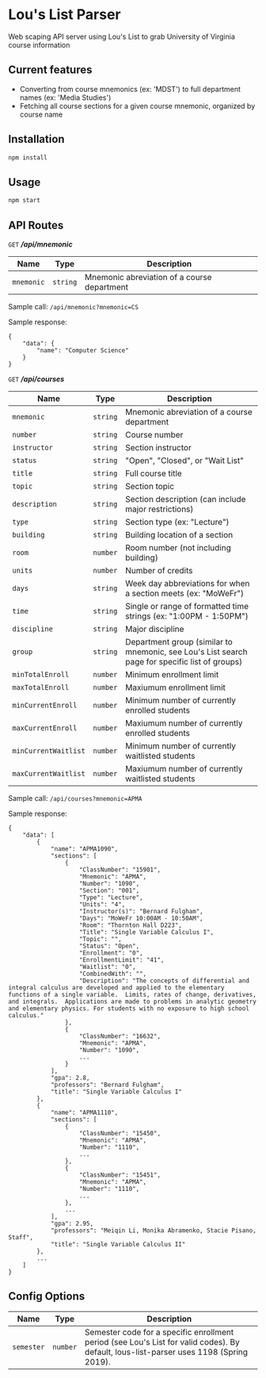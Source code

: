# Lou's List Parser

Web scaping API server using Lou's List to grab University of Virginia course information

## Current features
* Converting from course mnemonics (ex: 'MDST') to full department names (ex: 'Media Studies')
* Fetching all course sections for a given course mnemonic, organized by course name

## Installation

```bash
npm install
```

## Usage

```bash
npm start
```
## API Routes
`GET` ***/api/mnemonic***

Name | Type | Description
--- | --- | ---
`mnemonic` | `string` | Mnemonic abreviation of a course department

Sample call: `/api/mnemonic?mnemonic=CS`

Sample response:
```
{
    "data": {
        "name": "Computer Science"
    }
}
```

`GET` ***/api/courses***

Name | Type | Description
--- | --- | ---
`mnemonic` | `string` | Mnemonic abreviation of a course department
`number` | `string` | Course number
`instructor` | `string` | Section instructor
`status` | `string` | "Open", "Closed", or "Wait List"
`title` | `string` | Full course title
`topic` | `string` | Section topic
`description` | `string` | Section description (can include major restrictions)
`type` | `string` | Section type (ex: "Lecture")
`building` | `string` | Building location of a section
`room` | `number` | Room number (not including building)
`units` | `number` | Number of credits
`days` | `string` | Week day abbreviations for when a section meets (ex: "MoWeFr")
`time` | `string` | Single or range of formatted time strings (ex: "1:00PM - 1:50PM")
`discipline` | `string` | Major discipline
`group` | `string` | Department group (similar to mnemonic, see Lou's List search page for specific list of groups)
`minTotalEnroll` | `number` | Minimum enrollment limit
`maxTotalEnroll` | `number` | Maxiumum enrollment limit
`minCurrentEnroll` | `number` | Minimum number of currently enrolled students
`maxCurrentEnroll` | `number` | Maxiumum number of currently enrolled students
`minCurrentWaitlist` | `number` | Minimum number of currently waitlisted students
`maxCurrentWaitlist` | `number` | Maxiumum number of currently waitlisted students

Sample call: `/api/courses?mnemonic=APMA`

Sample response:
```
{
    "data": [
        {
            "name": "APMA1090",
            "sections": [
                {
                    "ClassNumber": "15901",
                    "Mnemonic": "APMA",
                    "Number": "1090",
                    "Section": "001",
                    "Type": "Lecture",
                    "Units": "4",
                    "Instructor(s)": "Bernard Fulgham",
                    "Days": "MoWeFr 10:00AM - 10:50AM",
                    "Room": "Thornton Hall D223",
                    "Title": "Single Variable Calculus I",
                    "Topic": "",
                    "Status": "Open",
                    "Enrollment": "0",
                    "EnrollmentLimit": "41",
                    "Waitlist": "0",
                    "CombinedWith": "",
                    "Description": "The concepts of differential and integral calculus are developed and applied to the elementary functions of a single variable.  Limits, rates of change, derivatives, and integrals.  Applications are made to problems in analytic geometry and elementary physics. For students with no exposure to high school calculus."
                },
                {
                    "ClassNumber": "16632",
                    "Mnemonic": "APMA",
                    "Number": "1090",
                    ...
                }
            ],
            "gpa": 2.8,
            "professors": "Bernard Fulgham",
            "title": "Single Variable Calculus I"
        },
        {
            "name": "APMA1110",
            "sections": [
                {
                    "ClassNumber": "15450",
                    "Mnemonic": "APMA",
                    "Number": "1110",
                    ...
                },
                {
                    "ClassNumber": "15451",
                    "Mnemonic": "APMA",
                    "Number": "1110",
                    ...
                },
                ...
            ],
            "gpa": 2.95,
            "professors": "Meiqin Li, Monika Abramenko, Stacie Pisano, Staff",
            "title": "Single Variable Calculus II"
        },
        ...
    ]
}
```

## Config Options
Name | Type | Description
--- | --- | ---
`semester` | `number` | Semester code for a specific enrollment period (see Lou's List for valid codes). By default, lous-list-parser uses 1198 (Spring 2019).